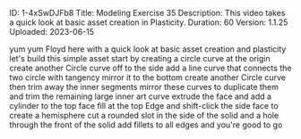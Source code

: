 ID: 1-4xSwDJFb8
Title: Modeling Exercise 35
Description: This video takes a quick look at basic asset creation in Plasticity.
Duration: 60
Version: 1.1.25
Uploaded: 2023-06-15

yum yum Floyd here with a quick look at
basic asset creation and plasticity
let's build this simple asset start by
creating a circle curve at the origin
create another Circle curve off to the
side
add a line curve that connects the two
circle with tangency mirror it to the
bottom create another Circle curve then
trim away the inner segments
mirror these curves to duplicate them
and trim the remaining large inner art
curve
extrude the face and add a cylinder to
the top face
fill at the top Edge
and shift-click the side face to create
a hemisphere cut a rounded slot in the
side of the solid
and a hole through the front of the
solid
add fillets to all edges and you're
good to go

